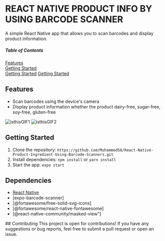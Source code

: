 #  REACT NATIVE PRODUCT INFO BY USING BARCODE SCANNER
A simple React Native app that allows you to scan barcodes and display product information.

##### Table of Contents  
[Features](#features)  
[Getting Started](#getting-started)  
[Getting Started](#dependencies) 
[Getting Started](#contributing) 

<a name="features"></a>
## Features
- Scan barcodes using the device's camera
- Display product information whether the product dairy-free, sugar-free, soy-free, gluten-free

![isthisGIF1](https://user-images.githubusercontent.com/45498530/134220883-4b8da830-9f9e-4620-99f4-635410359bb1.gif)
![isthisGIF2](https://user-images.githubusercontent.com/45498530/134220903-6aaad09b-0a9a-4069-a5d9-506c9ef329fd.gif)

<a name="getting-started"></a>
## Getting Started
1. Clone the repository: `https://github.com/Muhammed58/React-Native-Product-Ingredient-Using-Barcode-Scanners.git`
2. Install dependencies: `npm install` or `yarn install`
3. Start the app: `expo start`

<a name="dependencies"></a>
## Dependencies
- [React Native](https://facebook.github.io/react-native/)
- [expo-barcode-scanner]
- [@fortawesome/free-solid-svg-icons]
- [@fortawesome/react-native-fontawesome]
- [@react-native-community/masked-view"]

<a name="contributing"/>
## Contributing
This project is open for contributions! If you have any suggestions or bug reports, feel free to submit a pull request or open an issue.

